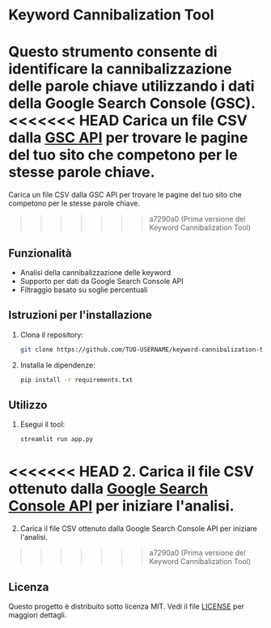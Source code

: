 # Keyword Cannibalization Tool

Questo strumento consente di identificare la cannibalizzazione delle parole chiave utilizzando i dati della Google Search Console (GSC). 
<<<<<<< HEAD
Carica un file CSV dalla [GSC API](https://search-console-connector.streamlit.app/) per trovare le pagine del tuo sito che competono per le stesse parole chiave.
=======
Carica un file CSV dalla GSC API per trovare le pagine del tuo sito che competono per le stesse parole chiave.
>>>>>>> a7290a0 (Prima versione del Keyword Cannibalization Tool)

## Funzionalità
- Analisi della cannibalizzazione delle keyword
- Supporto per dati da Google Search Console API
- Filtraggio basato su soglie percentuali

## Istruzioni per l'installazione
1. Clona il repository:
   ```bash
   git clone https://github.com/TUO-USERNAME/keyword-cannibalization-tool.git
   ```
2. Installa le dipendenze:
   ```bash
   pip install -r requirements.txt
   ```

## Utilizzo
1. Esegui il tool:
   ```bash
   streamlit run app.py
   ```
<<<<<<< HEAD
2. Carica il file CSV ottenuto dalla [Google Search Console API](https://search-console-connector.streamlit.app/) per iniziare l'analisi.
=======
2. Carica il file CSV ottenuto dalla Google Search Console API per iniziare l'analisi.
>>>>>>> a7290a0 (Prima versione del Keyword Cannibalization Tool)

## Licenza
Questo progetto è distribuito sotto licenza MIT. Vedi il file [LICENSE](LICENSE) per maggiori dettagli.
